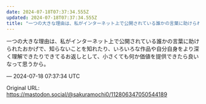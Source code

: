 ```yaml
---
date: 2024-07-18T07:37:34.555Z
updated: 2024-07-18T07:37:34.555Z
title: "一つの大きな理由は、私がインターネット上で公開されている誰かの言葉に助けられたお[...]"
---
```


<p>一つの大きな理由は、私がインターネット上で公開されている誰かの言葉に助けられたおかげで、知らないことを知れたり、いろいろな作品や自分自身をより深く理解できたりできてるお返しとして、小さくても何か価値を提供できたら良いなって思うから。</p>

&mdash; 2024-07-18 07:37:34 UTC

Original URL: https://mastodon.social/@sakuramochi0/112806347050544189
